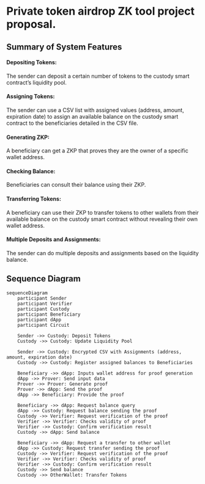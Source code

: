# Private token airdrop ZK tool project proposal.

## Summary of System Features
#### Depositing Tokens:
The sender can deposit a certain number of tokens to the custody smart contract’s liquidity pool.
#### Assigning Tokens:
The sender can use a CSV list with assigned values (address, amount, expiration date) to assign an available balance on the custody smart contract to the beneficiaries detailed in the CSV file.
#### Generating ZKP:
A beneficiary can get a ZKP that proves they are the owner of a specific wallet address.
#### Checking Balance:
Beneficiaries can consult their balance using their ZKP.
#### Transferring Tokens:
A beneficiary can use their ZKP to transfer tokens to other wallets from their available balance on the custody smart contract without revealing their own wallet address.
#### Multiple Deposits and Assignments:
The sender can do multiple deposits and assignments based on the liquidity balance.

## Sequence Diagram
```mermaid
sequenceDiagram
    participant Sender
    participant Verifier
    participant Custody
    participant Beneficiary
    participant dApp
    participant Circuit

    Sender ->> Custody: Deposit Tokens
    Custody ->> Custody: Update Liquidity Pool

    Sender ->> Custody: Encrypted CSV with Assignments (address, amount, expiration date)
    Custody ->> Custody: Register assigned balances to Beneficiaries

    Beneficiary ->> dApp: Inputs wallet address for proof generation
    dApp ->> Prover: Send input data
    Prover ->> Prover: Generate proof
    Prover ->> dApp: Send the proof
    dApp ->> Beneficiary: Provide the proof

    Beneficiary ->> dApp: Request balance query
    dApp ->> Custody: Request balance sending the proof
    Custody ->> Verifier: Request verification of the proof
    Verifier ->> Verifier: Checks validity of proof
    Verifier ->> Custody: Confirm verification result
    Custody ->> dApp: Send balance

    Beneficiary ->> dApp: Request a transfer to other wallet
    dApp ->> Custody: Request transfer sending the proof
    Custody ->> Verifier: Request verification of the proof
    Verifier ->> Verifier: Checks validity of proof
    Verifier ->> Custody: Confirm verification result
    Custody ->> Send balance
    Custody ->> OtherWallet: Transfer Tokens 
```
